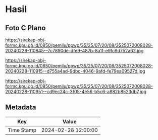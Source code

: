 # Hasil

## Foto C Plano

https://sirekap-obj-formc.kpu.go.id/0850/pemilu/ppwp/35/25/07/20/08/3525072008028-20240228-110845--7c7890de-dfe9-487b-8a1f-e9fc9d752a62.jpg

https://sirekap-obj-formc.kpu.go.id/0850/pemilu/ppwp/35/25/07/20/08/3525072008028-20240228-110915--d755a4ad-9dbc-4046-9afd-fe79ea09527d.jpg

https://sirekap-obj-formc.kpu.go.id/0850/pemilu/ppwp/35/25/07/20/08/3525072008028-20240228-110951--cd9ec24c-3f05-4e56-b5c6-a882b8523db7.jpg


## Metadata

| Key        | Value               |
| ---------- | ------------------- |
| Time Stamp | 2024-02-28 12:00:00 |



